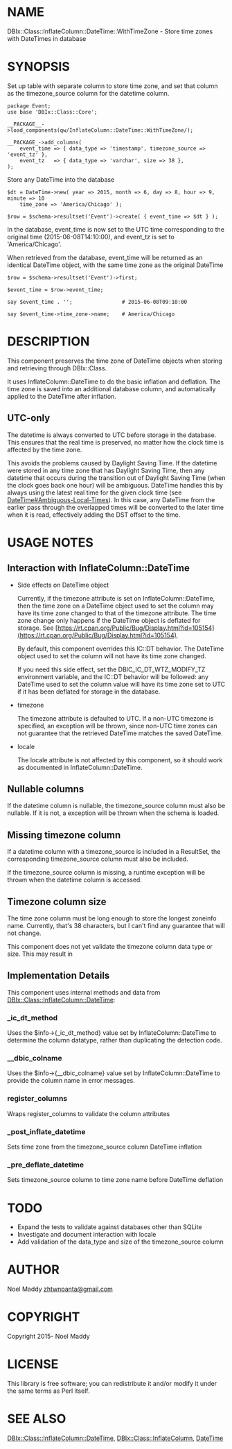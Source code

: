 # NAME

DBIx::Class::InflateColumn::DateTime::WithTimeZone - Store time zones with DateTimes in database

# SYNOPSIS

Set up table with separate column to store time zone, and set that column as
the timezone\_source column for the datetime column.

    package Event;
    use base 'DBIx::Class::Core';

    __PACKAGE__->load_components(qw/InflateColumn::DateTime::WithTimeZone/);

    __PACKAGE_->add_columns(
        event_time => { data_type => 'timestamp', timezone_source => 'event_tz' },
        event_tz   => { data_type => 'varchar', size => 38 },
    );

Store any DateTime into the database

    $dt = DateTime->new( year => 2015, month => 6, day => 8, hour => 9, minute => 10
        time_zone => 'America/Chicago' );

    $row = $schema->resultset('Event')->create( { event_time => $dt } );

In the database, event\_time is now set to the UTC time corresponding to the
original time (2015-06-08T14:10:00), and event\_tz is set to 'America/Chicago'.

When retrieved from the database, event\_time will be returned as an identical
DateTime object, with the same time zone as the original DateTime

    $row = $schema->resultset('Event')->first;

    $event_time = $row->event_time;

    say $event_time . '';                # 2015-06-08T09:10:00

    say $event_time->time_zone->name;    # America/Chicago

# DESCRIPTION

This component preserves the time zone of DateTime objects when
storing and retrieving through DBIx::Class.

It uses InflateColumn::DateTime to do the basic inflation and
deflation. The time zone is saved into an additional database
column, and automatically applied to the DateTime after
inflation.

## UTC-only

The datetime is always converted to UTC before storage in the
database. This ensures that the real time is preserved, no
matter how the clock time is affected by the time zone.

This avoids the problems caused by Daylight Saving Time.
If the datetime were stored in any time zone that has Daylight
Saving Time, then any datetime that occurs during the
transition out of Daylight Saving Time (when the clock goes
back one hour) will be ambiguous. DateTime handles this by
always using the latest real time for the given clock time
(see [DateTime#Ambiguous-Local-Times](https://metacpan.org/pod/DateTime#Ambiguous-Local-Times)). In this case,
any DateTime from the earlier pass through the overlapped times
will be converted to the later time when it is read, effectively
adding the DST offset to the time.

# USAGE NOTES

## Interaction with InflateColumn::DateTime

- Side effects on DateTime object

    Currently, if the timezone attribute is set on InflateColumn::DateTime, then
    the time zone on a DateTime object used to set the column may have its time
    zone changed to that of the timezone attribute. The time zone change only
    happens if the DateTime object is deflated for storage.
    See [https://rt.cpan.org/Public/Bug/Display.html?id=105154](https://rt.cpan.org/Public/Bug/Display.html?id=105154).

    By default, this component overrides this IC::DT behavior. The DateTime
    object used to set the column will not have its time zone changed.

    If you need this side effect, set the DBIC\_IC\_DT\_WTZ\_MODIFY\_TZ environment
    variable, and the IC::DT behavior will be followed: any DateTime used to
    set the column value will have its time zone set to UTC if it has been
    deflated for storage in the database.

- timezone

    The timezone attribute is defaulted to UTC. If a non-UTC timezone
    is specified, an exception will be thrown, since non-UTC time zones
    can not guarantee that the retrieved DateTime matches the saved
    DateTime.

- locale

    The locale attribute is not affected by this component, so it
    should work as documented in InflateColumn::DateTime.

## Nullable columns

If the datetime column is nullable, the timezone\_source column must also
be nullable. If it is not, a exception will be thrown when the schema is
loaded.

## Missing timezone column

If a datetime column with a timezone\_source is included in a ResultSet,
the corresponding timezone\_source column must also be included.

If the timezone\_source column is missing, a runtime exception will be
thrown when the datetime column is accessed.

## Timezone column size

The time zone column must be long enough to store the longest
zoneinfo name. Currently, that's 38 characters, but I can't find
any guarantee that will not change.

This component does not yet validate the timezone column data type
or size. This may result in 

## Implementation Details

This component uses internal methods and data from
[DBIx::Class::InflateColumn::DateTime](https://metacpan.org/pod/DBIx::Class::InflateColumn::DateTime):

### \_ic\_dt\_method

Uses the $info->{\_ic\_dt\_method} value set by InflateColumn::DateTime
to determine the column datatype, rather than duplicating the
detection code.

### \_\_dbic\_colname

Uses the $info->{\_\_dbic\_colname} value set by InflateColumn::DateTime
to provide the column name in error messages.

### register\_columns

Wraps register\_columns to validate the column attributes

### \_post\_inflate\_datetime

Sets time zone from the timezone\_source column DateTime inflation

### \_pre\_deflate\_datetime

Sets timezone\_source column to time zone name before DateTime deflation

# TODO

- Expand the tests to validate against databases other than SQLite
- Investigate and document interaction with locale
- Add validation of the data\_type and size of the timezone\_source column

# AUTHOR

Noel Maddy <zhtwnpanta@gmail.com>

# COPYRIGHT

Copyright 2015- Noel Maddy

# LICENSE

This library is free software; you can redistribute it and/or modify
it under the same terms as Perl itself.

# SEE ALSO

[DBIx::Class::InflateColumn::DateTime](https://metacpan.org/pod/DBIx::Class::InflateColumn::DateTime), [DBIx::Class::InflateColumn](https://metacpan.org/pod/DBIx::Class::InflateColumn), [DateTime](https://metacpan.org/pod/DateTime)
